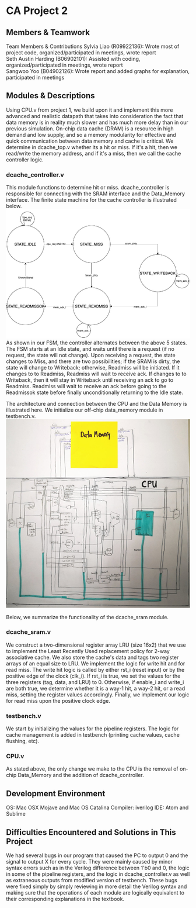 # CA Project 2

## Members & Teamwork
Team Members & Contributions
Sylvia Liao (R09922136): Wrote most of project code, organized/participated in meetings, wrote report  
Seth Austin Harding (B06902101): Assisted with coding, organized/participated in meetings, wrote report  
Sangwoo Yoo (B04902126): Wrote report and added graphs for explanation, participated in meetings  

## Modules & Descriptions

Using CPU.v from project 1, we build upon it and implement this more advanced and realistic datapath that takes into consideration the fact that data memory is in reality much slower and has much more delay than in our previous simulation. On-chip data cache (DRAM) is a resource in high demand and low supply, and so a memory modularity for effective and quick communication between data memory and cache is critical. We determine in dcache_top.v whether its a hit or miss. If it's a hit, then we read/write the memory address, and if it's a miss, then we call the cache controller logic.

### dcache_controller.v
This module functions to determine hit or miss. dcache_controller is responsible for connecting with the SRAM interface and the Data_Memory interface. The finite state machine for the cache controller is illustrated below.
![FSM](FSM.png)
As shown in our FSM, the controller alternates between the above 5 states. The FSM starts at an Idle state, and waits until there is a request (if no request, the state will not change). Upon receiving a request, the state changes to Miss, and there are two possibilities; if the SRAM is dirty, the state will change to Writeback; otherwise, Readmiss will be initiated. If it changes to to Readmiss, Readmiss will wait to receive ack. If changes to to Writeback, then it will stay in Writeback until receiving an ack to go to Readmiss. Readmiss will wait to receive an ack before going to the Readmissok state before finally unconditionally returning to the Idle state.

The architecture and connection between the CPU and the Data Memory is illustrated here. We initialize our off-chip data_memory module in testbench.v.
![Architecture](architecture.jpg)

Below, we summarize the functionality of the dcache_sram module.

### dcache_sram.v
We construct a two-dimensional register array LRU (size 16x2) that we use to implement the Least Recently Used replacement policy for 2-way associative cache. We also store the cache's data and tags two register arrays of an equal size to LRU. We implement the logic for write hit and for read miss. The write hit logic is called by either rst_i (reset input) or by the positive edge of the clock (clk_i). If rst_i is true, we set the values for the three registers (tag, data, and LRU) to 0. Otherwise, if enable_i and write_i are both true, we determine whether it is a way-1 hit, a way-2 hit, or a read miss, setting the register values accordingly. Finally, we implement our logic for read miss upon the positive clock edge.

### testbench.v
We start by initializing the values for the pipeline registers. The logic for cache management is added in testbench (printing cache values, cache flushing, etc).

### CPU.v
As stated above, the only change we make to the CPU is the removal of on-chip Data_Memory and the addition of dcache_controller.

## Development Environment
OS: Mac OSX Mojave and Mac OS Catalina
Compiler: iverilog
IDE: Atom and Sublime

## Difficulties Encountered and Solutions in This Project
We had several bugs in our program that caused the PC to output 0 and the signal to output X for every cycle. They were mainly caused by minor syntax errors such as in the Verilog difference between 1'b0 and 0, the logic in some of the pipeline registers, and the logic in dcache_controller.v as well as extraneous outputs from modified version of testbench. These bugs were fixed simply by simply reviewing in more detail the Verilog syntax and making sure that the operations of each module are logically equivalent to their corresponding explanations in the textbook.
